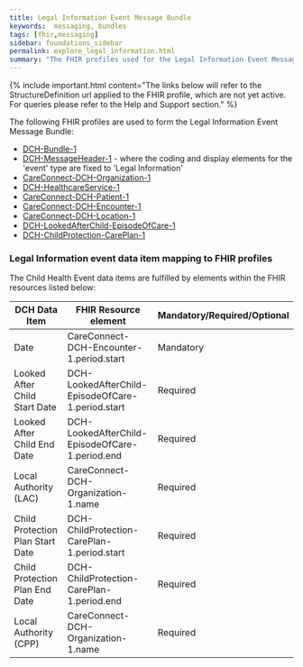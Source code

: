 ```yaml
---
title: Legal Information Event Message Bundle
keywords:  messaging, bundles
tags: [fhir,messaging]
sidebar: foundations_sidebar
permalink: explore_legal_information.html
summary: "The FHIR profiles used for the Legal Information Event Message Bundle"
---
```


{% include important.html content="The links below will refer to the StructureDefinition url applied to the FHIR profile, which are not yet active. For queries please refer to the Help and Support section." %}

The following FHIR profiles are used to form the Legal Information Event Message Bundle:

- [DCH-Bundle-1](https://fhir.nhs.uk/STU3/StructureDefinition/DCH-Bundle-1)
- [DCH-MessageHeader-1](https://fhir.nhs.uk/STU3/StructureDefinition/DCH-MessageHeader-1) - where the coding and display elements for the 'event' type are fixed to 'Legal Information'
- [CareConnect-DCH-Organization-1](https://fhir.nhs.uk/STU3/StructureDefinition/CareConnect-DCH-Organization-1)
- [DCH-HealthcareService-1](https://fhir.nhs.uk/STU3/StructureDefinition/DCH-HealthcareService-1)
- [CareConnect-DCH-Patient-1](https://fhir.nhs.uk/STU3/StructureDefinition/CareConnect-DCH-Patient-1)
- [CareConnect-DCH-Encounter-1](https://fhir.nhs.uk/STU3/StructureDefinition/CareConnect-DCH-Encounter-1)
- [CareConnect-DCH-Location-1](https://fhir.nhs.uk/STU3/StructureDefinition/CareConnect-DCH-Location-1)
- [DCH-LookedAfterChild-EpisodeOfCare-1](https://fhir.nhs.uk/STU3/StructureDefinition/DCH-LookedAfterChild-EpisodeOfCare-1)
- [DCH-ChildProtection-CarePlan-1](https://fhir.nhs.uk/STU3/StructureDefinition/DCH-ChildProtection-CarePlan-1)

### Legal Information event data item mapping to FHIR profiles ###

The Child Health Event data items are fulfilled by elements within the FHIR resources listed below:

| DCH Data Item                    | FHIR Resource element                             | Mandatory/Required/Optional |
|----------------------------------|---------------------------------------------------|-----------------------------|
| Date                             | CareConnect-DCH-Encounter-1.period.start          | Mandatory                   |
| Looked After Child Start Date    | DCH-LookedAfterChild-EpisodeOfCare-1.period.start | Required                    |
| Looked After Child End Date      | DCH-LookedAfterChild-EpisodeOfCare-1.period.end   | Required                    |
| Local Authority (LAC)            | CareConnect-DCH-Organization-1.name               | Required                    |
| Child Protection Plan Start Date | DCH-ChildProtection-CarePlan-1.period.start       | Required                    |
| Child Protection Plan End Date   | DCH-ChildProtection-CarePlan-1.period.end         | Required                    |
| Local Authority (CPP)            | CareConnect-DCH-Organization-1.name               | Required                    |